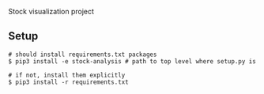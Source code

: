 Stock visualization project

## Setup
```shell
# should install requirements.txt packages
$ pip3 install -e stock-analysis # path to top level where setup.py is

# if not, install them explicitly
$ pip3 install -r requirements.txt
```